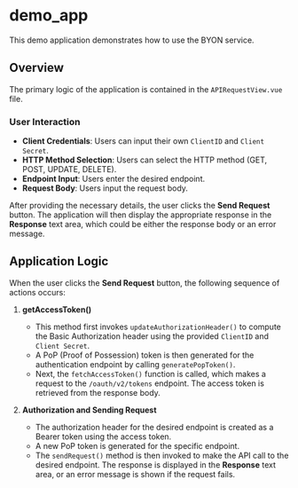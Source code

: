 # demo_app

This demo application demonstrates how to use the BYON service.

## Overview

The primary logic of the application is contained in the `APIRequestView.vue` file.

### User Interaction

- **Client Credentials**: Users can input their own `ClientID` and `Client Secret`.
- **HTTP Method Selection**: Users can select the HTTP method (GET, POST, UPDATE, DELETE).
- **Endpoint Input**: Users enter the desired endpoint.
- **Request Body**: Users input the request body.

After providing the necessary details, the user clicks the **Send Request** button. The application will then display the appropriate response in the **Response** text area, which could be either the response body or an error message.

## Application Logic

When the user clicks the **Send Request** button, the following sequence of actions occurs:

1. **getAccessToken()**
    - This method first invokes `updateAuthorizationHeader()` to compute the Basic Authorization header using the provided `ClientID` and `Client Secret`.
    - A PoP (Proof of Possession) token is then generated for the authentication endpoint by calling `generatePopToken()`.
    - Next, the `fetchAccessToken()` function is called, which makes a request to the `/oauth/v2/tokens` endpoint. The access token is retrieved from the response body.

2. **Authorization and Sending Request**
    - The authorization header for the desired endpoint is created as a Bearer token using the access token.
    - A new PoP token is generated for the specific endpoint.
    - The `sendRequest()` method is then invoked to make the API call to the desired endpoint. The response is displayed in the **Response** text area, or an error message is shown if the request fails.
